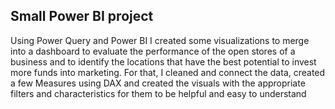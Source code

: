 ## Small Power BI project
Using Power Query and Power BI I created some visualizations to merge into a dashboard to evaluate the performance of the open stores of a business and to identify the locations that have the best potential to invest 
more funds into marketing.
For that, I  cleaned and connect the data, created a few Measures using DAX and created the visuals with the appropriate filters and characteristics for them to be helpful and easy to understand
